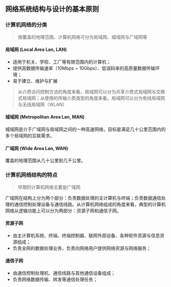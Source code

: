 ## 网络系统结构与设计的基本原则

### 计算机网络的分类

> 按覆盖的地理范围，计算机网络可分为局域网、城域网与广域网等

#### 局域网 (Local Area Lan, LAN)

* 适用于机关、学校、工厂等有限范围内的计算机；
* 提供高数据传输速率（10Mbps ~ 10Gbps）、低误码率的高质量数据传输环境；
* 易于建立、维护与扩展

> 从介质访问控制方法的角度来看，局域网可以分为共享介质式局域网与交换式局域网；从使用的传输介质类型的角度来看，局域网可以分为有线局域网与无线局域网（WLAN）

#### 城域网 (Metropolitan Area Lan, MAN)

城域网是介于广域网与局域网之间的一种高速网络，目标是满足几十公里范围内的多个局域网的互联需求。

#### 广域网 (Wide Area Lan, WAN)

覆盖的地理范围从几十公里到几千公里。

### 计算机网络结构的特点

> 早期的计算机网络主要是广域网

广域网在结构上分为两个部分：负责数据处理的主计算机与终端；负责数据通信处理的通信控制处理设备与通信线路。从计算机网络组成的角度来看，典型的计算机网络从逻辑功能上可以分为两部分：资源子网和通信子网。

#### 资源子网

* 由主计算机系统、终端、终端控制器、联网外部设备、各种软件资源与信息资源组成；
* 负责全网的数据处理业务，负责向网络用户提供网络资源与网络服务；

#### 通信子网

* 由通信控制处理机、通信线路与其他通信设备组成；
* 负责网络数据传输、转发等通信处理任务；